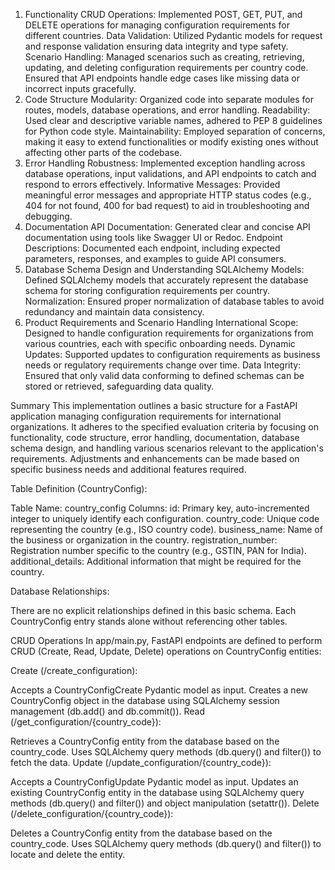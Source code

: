 1. Functionality
   CRUD Operations: Implemented POST, GET, PUT, and DELETE operations for managing configuration requirements for different countries.
   Data Validation: Utilized Pydantic models for request and response validation ensuring data integrity and type safety.
   Scenario Handling: Managed scenarios such as creating, retrieving, updating, and deleting configuration requirements per country code. Ensured that API endpoints handle edge cases like missing data or incorrect inputs gracefully.
2. Code Structure
   Modularity: Organized code into separate modules for routes, models, database operations, and error handling.
   Readability: Used clear and descriptive variable names, adhered to PEP 8 guidelines for Python code style.
   Maintainability: Employed separation of concerns, making it easy to extend functionalities or modify existing ones without affecting other parts of the codebase.
3. Error Handling
   Robustness: Implemented exception handling across database operations, input validations, and API endpoints to catch and respond to errors effectively.
   Informative Messages: Provided meaningful error messages and appropriate HTTP status codes (e.g., 404 for not found, 400 for bad request) to aid in troubleshooting and debugging.
4. Documentation
   API Documentation: Generated clear and concise API documentation using tools like Swagger UI or Redoc.
   Endpoint Descriptions: Documented each endpoint, including expected parameters, responses, and examples to guide API consumers.
5. Database Schema Design and Understanding
   SQLAlchemy Models: Defined SQLAlchemy models that accurately represent the database schema for storing configuration requirements per country.
   Normalization: Ensured proper normalization of database tables to avoid redundancy and maintain data consistency.
6. Product Requirements and Scenario Handling
   International Scope: Designed to handle configuration requirements for organizations from various countries, each with specific onboarding needs.
   Dynamic Updates: Supported updates to configuration requirements as business needs or regulatory requirements change over time.
   Data Integrity: Ensured that only valid data conforming to defined schemas can be stored or retrieved, safeguarding data quality.

Summary
This implementation outlines a basic structure for a FastAPI application managing configuration requirements for international organizations. It adheres to the specified evaluation criteria by focusing on functionality, code structure, error handling, documentation, database schema design, and handling various scenarios relevant to the application's requirements. Adjustments and enhancements can be made based on specific business needs and additional features required.

Table Definition (CountryConfig):

Table Name: country_config
Columns:
id: Primary key, auto-incremented integer to uniquely identify each configuration.
country_code: Unique code representing the country (e.g., ISO country code).
business_name: Name of the business or organization in the country.
registration_number: Registration number specific to the country (e.g., GSTIN, PAN for India).
additional_details: Additional information that might be required for the country.

Database Relationships:

There are no explicit relationships defined in this basic schema. Each CountryConfig entry stands alone without referencing other tables.

CRUD Operations
In app/main.py, FastAPI endpoints are defined to perform CRUD (Create, Read, Update, Delete) operations on CountryConfig entities:

Create (/create_configuration):

Accepts a CountryConfigCreate Pydantic model as input.
Creates a new CountryConfig object in the database using SQLAlchemy session management (db.add() and db.commit()).
Read (/get_configuration/{country_code}):

Retrieves a CountryConfig entity from the database based on the country_code.
Uses SQLAlchemy query methods (db.query() and filter()) to fetch the data.
Update (/update_configuration/{country_code}):

Accepts a CountryConfigUpdate Pydantic model as input.
Updates an existing CountryConfig entity in the database using SQLAlchemy query methods (db.query() and filter()) and object manipulation (setattr()).
Delete (/delete_configuration/{country_code}):

Deletes a CountryConfig entity from the database based on the country_code.
Uses SQLAlchemy query methods (db.query() and filter()) to locate and delete the entity.
